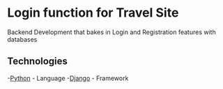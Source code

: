 # Login function for Travel Site

Backend Development that bakes in Login and Registration features with databases

## Technologies

-[Python](https://www.python.org/) - Language
-[Django](https://www.djangoproject.com/) - Framework

